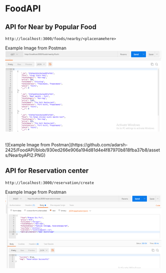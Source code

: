 # FoodAPI

## API for Near by Popular Food
```
http://localhost:3000/foods/nearby/<placenamehere>
```
Example Image from Postman <br />
![Example Image from Postman](https://github.com/adarsh-2425/FoodAPI/blob/5ee4c143973cb8d8011df074a6db2919dfa7194b/assets/NearbyAPI.PNG)

<br />
![Example Image from Postman](https://github.com/adarsh-2425/FoodAPI/blob/930ed266e906a194d81d4e4f87970b818fba37b8/assets/NearbyAPI2.PNG)



## API for Reservation center
```
http://localhost:3000/reservation/create
```
Example Image from Postman <br />
![Example Image from Postman](https://github.com/adarsh-2425/FoodAPI/blob/5ee4c143973cb8d8011df074a6db2919dfa7194b/assets/ReservationAPI.PNG)